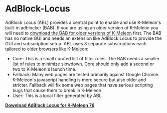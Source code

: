 # AdBlock-Locus
AdBlock Locus (ABL) provides a central point to enable and use K-Meleon's built-in adblocker (BAB). If you are using an older version of K-Meleon you will need to 
[download the BAB for older versions of K-Meleon](http://kmeleonbrowser.org/forum/read.php?9,135175) first. The BAB has no native GUI and needs an extension like AdBlock Locus to provide the GUI and subscription setup. ABL uses 3 separate subscriptions each tailored to older browsers like K-Meleon:

* Core: This is a small curated list of filter rules. The BAB needs a smaller list of rules to minimize slowdown. Core should only add a second or two to K-Meleon's launch time.
* Fallback: Many web pages are tested primarily against Google Chrome. K-Meleon's javascript handling is more secure but also older and stricter. Fallback will fix some web pages that have serious scripting bugs that cause them to break in K-Meleon.
* User: This is a local filter generated by ABL.

**[Download AdBlock Locus for K-Meleon 76](https://github.com/rjjiii/AdBlock-Locus/releases/download/v1.0/AdBlock_Locus_v0_9_kmext_pkg.7z)**

